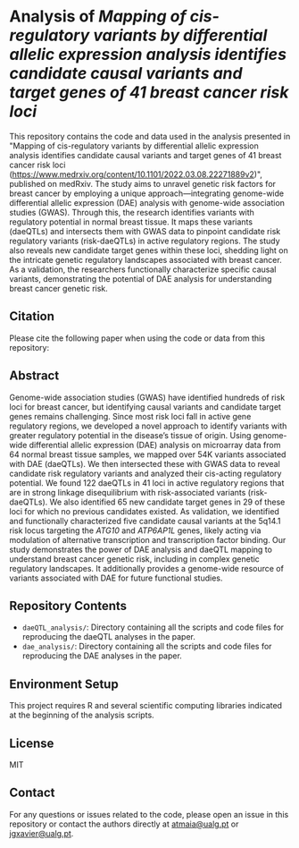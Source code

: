 # Analysis of *Mapping of cis-regulatory variants by differential allelic expression analysis identifies candidate causal variants and target genes of 41 breast cancer risk loci*

This repository contains the code and data used in the analysis presented in "Mapping of cis-regulatory variants by differential allelic expression analysis identifies candidate causal variants and target genes of 41 breast cancer risk loci (https://www.medrxiv.org/content/10.1101/2022.03.08.22271889v2)", published on medRxiv. The study aims to unravel genetic risk factors for breast cancer by employing a unique approach—integrating genome-wide differential allelic expression (DAE) analysis with genome-wide association studies (GWAS). Through this, the research identifies variants with regulatory potential in normal breast tissue. It maps these variants (daeQTLs) and intersects them with GWAS data to pinpoint candidate risk regulatory variants (risk-daeQTLs) in active regulatory regions. The study also reveals new candidate target genes within these loci, shedding light on the intricate genetic regulatory landscapes associated with breast cancer. As a validation, the researchers functionally characterize specific causal variants, demonstrating the potential of DAE analysis for understanding breast cancer genetic risk.

## Citation

Please cite the following paper when using the code or data from this repository:


## Abstract

Genome-wide association studies (GWAS) have identified hundreds of risk loci for breast cancer, but identifying causal variants and candidate target genes remains challenging. Since most risk loci fall in active gene regulatory regions, we developed a novel approach to identify variants with greater regulatory potential in the disease’s tissue of origin. Using genome-wide differential allelic expression (DAE) analysis on microarray data from 64 normal breast tissue samples, we mapped over 54K variants associated with DAE (daeQTLs). We then intersected these with GWAS data to reveal candidate risk regulatory variants and analyzed their cis-acting regulatory potential. We found 122 daeQTLs in 41 loci in active regulatory regions that are in strong linkage disequilibrium with risk-associated variants (risk-daeQTLs). We also identified 65 new candidate target genes in 29 of these loci for which no previous candidates existed. As validation, we identified and functionally characterized five candidate causal variants at the 5q14.1 risk locus targeting the *ATG10* and *ATP6AP1L* genes, likely acting via modulation of alternative transcription and transcription factor binding. Our study demonstrates the power of DAE analysis and daeQTL mapping to understand breast cancer genetic risk, including in complex genetic regulatory landscapes. It additionally provides a genome-wide resource of variants associated with DAE for future functional studies.

## Repository Contents

- `daeQTL_analysis/`: Directory containing all the scripts and code files for reproducing the daeQTL analyses in the paper.
- `dae_analysis/`: Directory containing all the scripts and code files for reproducing the DAE analyses in the paper.

## Environment Setup

This project requires R and several scientific computing libraries indicated at the beginning of the analysis scripts.


## License

MIT

## Contact

For any questions or issues related to the code, please open an issue in this repository or contact the authors directly at atmaia@ualg.pt or jgxavier@ualg.pt.

